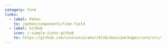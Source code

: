 ```yaml
---
category: form
links:
  - label: Pohon
    to: /pohon/components/time-field
  - label: GitHub
    icon: i-simple-icons-github
    to: https://github.com/vinicunca/akar/blob/main/packages/core/src/time-field/index.ts
---
```


